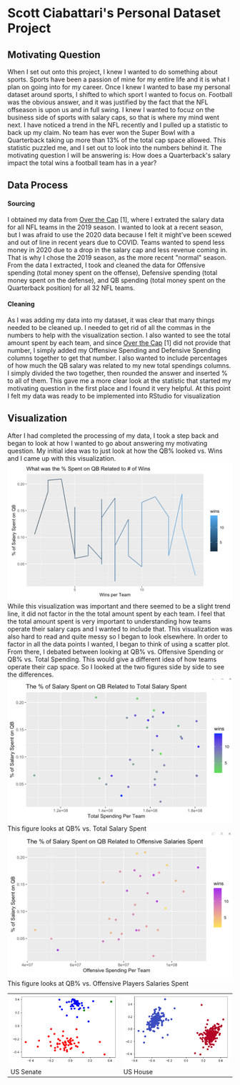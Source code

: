 # Scott Ciabattari's Personal Dataset Project

## Motivating Question
When I set out onto this project, I knew I wanted to do something about sports.  Sports have been a passion of mine for my entire life and it is what I plan on going into for my career. Once I knew I wanted to base my personal dataset around sports, I shifted to which sport I wanted to focus on.  Football was the obvious answer, and it was justified by the fact that the NFL offseason is upon us and in full swing.  I knew I wanted to focuz on the business side of sports with salary caps, so that is where my mind went next.  I have noticed a trend in the NFL recently and I pulled up a statistic to back up my claim. No team has ever won the Super Bowl with a Quarterback taking up more than 13% of the total cap space allowed. This statistic puzzled me, and I set out to look into the numbers behind it.  The motivating question I will be answering is: How does a Quarterback's salary impact the total wins a football team has in a year?

## Data Process
#### Sourcing
I obtained my data from <a href="https://overthecap.com/"> Over the Cap</a> [1], where I extrated the salary data for all NFL teams in the 2019 season.  I wanted to look at a recent season, but I was afraid to use the 2020 data because I felt it might've been scewed and out of line in recent years due to COVID.  Teams wanted to spend less money in 2020 due to a drop in the salary cap and less revenue coming in.  That is why I chose the 2019 season, as the more recent "normal" season.  From the data I extracted, I took and cleaned the data for Offensive spending (total money spent on the offense), Defensive spending (total money spent on the defense), and QB spending (total money spent on the Quarterback position) for all 32 NFL teams.  

#### Cleaning 
As I was adding my data into my dataset, it was clear that many things needed to be cleaned up.  I needed to get rid of all the commas in the numbers to help with the visualization section.  I also wanted to see the total amount spent by each team, and since <a href="https://overthecap.com/"> Over the Cap</a> [1] did not provide that number, I simply added my Offensive Spending and Defensive Spending columns together to get that number.  I also wanted to include percentages of how much the QB salary was related to my new total spendings columns.  I simply divided the two together, then rounded the answer and inserted % to all of them.  This gave me a more clear look at the statistic that started my motivating question in the first place and I found it very helpful. At this point I felt my data was ready to be implemented into RStudio for visualization

## Visualization
After I had completed the processing of my data, I took a step back and began to look at how I wanted to go about answering my motivating question.  My initial idea was to just look at how the QB% looked vs. Wins and I came up with this visualization. 
![QB% VS. Wins](https://raw.githubusercontent.com/sciabattari/Personal-Dataset-Project/main/Visualizations/Screen%20Shot%202021-04-24%20at%2011.42.06%20AM.png)
While this visualization was important and there seemed to be a slight trend line, it did not factor in the the total amount spent by each team.  I feel that the total amount spent is very important to understanding how teams operate their salary caps and I wanted to include that.  This visualization was also hard to read and quite messy so I began to look elsewhere.  In order to factor in all the data points I wanted, I began to think of using a scatter plot.  From there, I debated between looking at QB% vs. Offensive Spending or QB% vs. Total Spending.  This would give a different idea of how teams operate their cap space.  So I looked at the two figures side by side to see the differences. ![QB% VS. Total Salary](https://raw.githubusercontent.com/sciabattari/Personal-Dataset-Project/main/Visualizations/Screen%20Shot%202021-04-24%20at%2012.32.22%20PM.png)
This figure looks at QB% vs. Total Salary Spent
![QB% VS. Offensive Salaries](https://raw.githubusercontent.com/sciabattari/Personal-Dataset-Project/main/Visualizations/Screen%20Shot%202021-04-24%20at%2012.32.30%20PM.png)
This figure looks at QB% vs. Offensive Players Salaries Spent


<table>
  <tr><td><img src="https://raw.githubusercontent.com/drdeford/DATA115_PDP1/main/Figures/Senate_MDS.png"></td><td><img src="https://raw.githubusercontent.com/drdeford/DATA115_PDP1/main/Figures/House_MDS.png"></td></tr>
   <tr><td>US Senate</td><td>US House</td></tr>
  </table>
